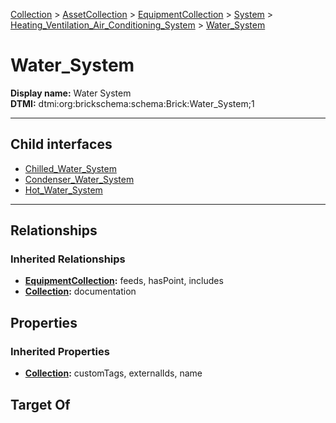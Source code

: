 [Collection](../../../../../Collection.md) > [AssetCollection](../../../../AssetCollection.md) > [EquipmentCollection](../../../EquipmentCollection.md) > [System](../../System.md) > [Heating_Ventilation_Air_Conditioning_System](../Heating_Ventilation_Air_Conditioning_System.md) > [Water_System](#)
# Water_System

**Display name:** Water System<br />
**DTMI:** dtmi:org:brickschema:schema:Brick:Water_System;1

---


## Child interfaces
* [Chilled_Water_System](Chilled_Water_System.md)
* [Condenser_Water_System](Condenser_Water_System.md)
* [Hot_Water_System](Hot_Water_System/Hot_Water_System.md)

---
## Relationships
### Inherited Relationships
* **[EquipmentCollection](../../../EquipmentCollection.md):** feeds, hasPoint, includes
* **[Collection](../../../../../Collection.md):** documentation
## Properties
### Inherited Properties
* **[Collection](../../../../../Collection.md):** customTags, externalIds, name
## Target Of
